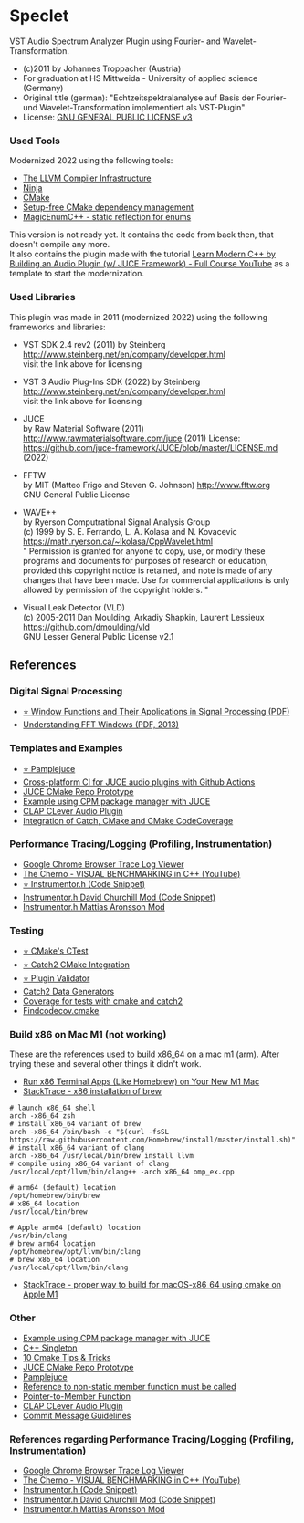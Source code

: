 # Speclet

VST Audio Spectrum Analyzer Plugin using Fourier- and Wavelet-Transformation.

- (c)2011 by Johannes Troppacher (Austria)   
- For graduation at HS Mittweida - University of applied science (Germany)  
- Original title (german): "Echtzeitspektralanalyse auf Basis der Fourier- und Wavelet-Transformation implementiert als VST-Plugin"  
- License: [GNU GENERAL PUBLIC LICENSE v3](./LICENSE)

### Used Tools

Modernized 2022 using the following tools:

- [The LLVM Compiler Infrastructure](https://github.com/llvm/llvm-project)
- [Ninja](https://github.com/ninja-build/ninja)
- [CMake](https://gitlab.kitware.com/cmake/cmake)
- [Setup-free CMake dependency management](https://github.com/cpm-cmake/CPM.cmake)
- [MagicEnumC++ - static reflection for enums](https://github.com/Neargye/magic_enum)

This version is not ready yet. 
It contains the code from back then, that doesn't compile any more.   
It also contains the plugin made with the tutorial [Learn Modern C++ by Building an Audio Plugin (w/ JUCE Framework) - Full Course YouTube](https://www.youtube.com/watch?v=i_Iq4_Kd7Rc&list=PLi4rQ_T_X31Gd4pyUbvPltTVSyw8v_yYT&index=5&t=1051s)
as a template to start the modernization.
### Used Libraries

This plugin was made in 2011 (modernized 2022) using the following frameworks and libraries:

- VST SDK 2.4 rev2 (2011)
by Steinberg   
http://www.steinberg.net/en/company/developer.html   
visit the link above for licensing

- VST 3 Audio Plug-Ins SDK (2022)
by Steinberg   
http://www.steinberg.net/en/company/developer.html   
visit the link above for licensing

- JUCE    
by Raw Material Software (2011) 
http://www.rawmaterialsoftware.com/juce (2011) 
License: https://github.com/juce-framework/JUCE/blob/master/LICENSE.md (2022)

- FFTW   
by MIT (Matteo Frigo and Steven G. Johnson)
http://www.fftw.org   
GNU General Public License

- WAVE++   
by Ryerson Computrational Signal Analysis Group   
(c) 1999 by S. E. Ferrando, L. A. Kolasa and N. Kovacevic   
https://math.ryerson.ca/~lkolasa/CppWavelet.html   
"
Permission is granted for anyone to copy, use, or modify these
programs and documents for purposes of research or education,
provided this copyright notice is retained, and note is made of
any changes that have been made.  Use for commercial applications is only
allowed by permission of the copyright holders.
"

- Visual Leak Detector (VLD)   
(c) 2005-2011 Dan Moulding, Arkadiy Shapkin, Laurent Lessieux   
https://github.com/dmoulding/vld   
GNU Lesser General Public License v2.1

## References

### Digital Signal Processing

- [&#11088; Window Functions and Their Applications in Signal Processing (PDF)](https://library.oapen.org/handle/20.500.12657/41686)
- [Understanding FFT Windows (PDF, 2013)](https://www.egr.msu.edu/classes/me451/me451_labs/Fall_2013/Understanding_FFT_Windows.pdf)
### Templates and Examples

- [&#11088; Pamplejuce](https://github.com/sudara/pamplejuce)
- [Cross-platform CI for JUCE audio plugins with Github Actions](https://github.com/maxwellpollack/juce-plugin-ci)
- [JUCE CMake Repo Prototype](https://github.com/eyalamirmusic/JUCECmakeRepoPrototype/blob/master/CMakeLists.txt)
- [Example using CPM package manager with JUCE](https://github.com/robbert-vdh/diopser/blob/master/CMakeLists.txt)
- [CLAP CLever Audio Plugin](https://github.com/free-audio/clap)
- [Integration of Catch, CMake and CMake CodeCoverage](https://github.com/fkromer/catch_cmake_coverage)

### Performance Tracing/Logging (Profiling, Instrumentation)

- [Google Chrome Browser Trace Log Viewer](chrome://tracing/)
- [The Cherno - VISUAL BENCHMARKING in C++ (YouTube)](https://www.youtube.com/watch?v=xlAH4dbMVnU&t=197s)
- [&#11088; Instrumentor.h (Code Snippet)](https://gist.github.com/TheCherno/31f135eea6ee729ab5f26a6908eb3a5e)
- [Instrumentor.h David Churchill Mod (Code Snippet)](https://pastebin.com/qw5Neq4U)
- [Instrumentor.h Mattias Aronsson Mod](https://gist.github.com/maronsson/073840bf94e4d6df94c5f294a6e96e03)

### Testing
- [&#11088; CMake's CTest](https://cmake.org/cmake/help/latest/manual/ctest.1.html)
- [&#11088; Catch2 CMake Integration](https://github.com/catchorg/Catch2/blob/devel/docs/cmake-integration.md)
- [&#11088; Plugin Validator](https://github.com/Tracktion/pluginval)
- [Catch2 Data Generators](https://github.com/catchorg/Catch2/blob/devel/docs/generators.md)
- [Coverage for tests with cmake and catch2](https://stackoverflow.com/questions/65603144/how-to-get-coverage-for-tests-with-cmake-and-catch2)
- [Findcodecov.cmake](https://github.com/catchorg/Catch2/blob/devel/CMake/Findcodecov.cmake)

### Build x86 on Mac M1 (not working)

These are the references used to build x86_64 on a mac m1 (arm). After trying these and several other things it didn't work.

- [Run x86 Terminal Apps (Like Homebrew) on Your New M1 Mac](https://medium.com/swlh/run-x86-terminal-apps-like-homebrew-on-your-new-m1-mac-73bdc9b0f343)
- [StackTrace - x86 installation of brew](https://stackoverflow.com/questions/67386941/using-x86-libraries-and-openmp-on-macos-arm64-architecture#67418208)
```shell
# launch x86_64 shell
arch -x86_64 zsh  
# install x86_64 variant of brew 
arch -x86_64 /bin/bash -c "$(curl -fsSL https://raw.githubusercontent.com/Homebrew/install/master/install.sh)"
# install x86_64 variant of clang
arch -x86_64 /usr/local/bin/brew install llvm 
# compile using x86_64 variant of clang
/usr/local/opt/llvm/bin/clang++ -arch x86_64 omp_ex.cpp
```
```shell
# arm64 (default) location
/opt/homebrew/bin/brew
# x86_64 location
/usr/local/bin/brew
```
```shell
# Apple arm64 (default) location
/usr/bin/clang
# brew arm64 location
/opt/homebrew/opt/llvm/bin/clang
# brew x86_64 location
/usr/local/opt/llvm/bin/clang
```
- [StackTrace - proper way to build for macOS-x86_64 using cmake on Apple M1](https://stackoverflow.com/questions/69803659/what-is-the-proper-way-to-build-for-macos-x86-64-using-cmake-on-apple-m1-arm)

### Other

- [Example using CPM package manager with JUCE](https://github.com/robbert-vdh/diopser/blob/master/CMakeLists.txt)
- [C++ Singleton](https://stackoverflow.com/questions/1008019/c-singleton-design-pattern)
- [10 Cmake Tips & Tricks](https://medium.com/codex/10-cmake-tips-tricks-7f00d407923d)
- [JUCE CMake Repo Prototype](https://github.com/eyalamirmusic/JUCECmakeRepoPrototype/blob/master/CMakeLists.txt)
- [Pamplejuce](https://github.com/sudara/pamplejuce)
- [Reference to non-static member function must be called](https://stackoverflow.com/questions/26331628/reference-to-non-static-member-function-must-be-called)
- [Pointer-to-Member Function](http://www.codeguru.com/cpp/cpp/article.php/c17401/C-Tutorial-PointertoMember-Function.htm)
- [CLAP CLever Audio Plugin](https://github.com/free-audio/clap)
- [Commit Message Guidelines](https://gist.github.com/robertpainsi/b632364184e70900af4ab688decf6f53)

### References regarding Performance Tracing/Logging (Profiling, Instrumentation)

- [Google Chrome Browser Trace Log Viewer](chrome://tracing/)
- [The Cherno - VISUAL BENCHMARKING in C++ (YouTube)](https://www.youtube.com/watch?v=xlAH4dbMVnU&t=197s)
- [Instrumentor.h (Code Snippet)](https://gist.github.com/TheCherno/31f135eea6ee729ab5f26a6908eb3a5e)
- [Instrumentor.h David Churchill Mod (Code Snippet)](https://pastebin.com/qw5Neq4U)
- [Instrumentor.h Mattias Aronsson Mod](https://gist.github.com/maronsson/073840bf94e4d6df94c5f294a6e96e03)
